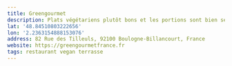 ```yaml
---
title: Greengourmet
description: Plats végétariens plutôt bons et les portions sont bien servies. C’est sympa ☺️.
lat: '48.84510803222656'
lon: '2.2363154888153076'
address: 82 Rue des Tilleuls, 92100 Boulogne-Billancourt, France
website: https://greengourmetfrance.fr
tags: restaurant vegan terrasse
---
```

